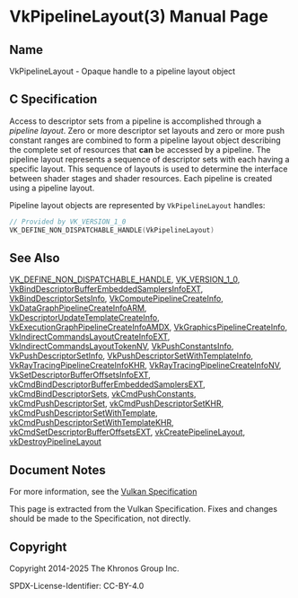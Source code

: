 # VkPipelineLayout(3) Manual Page

## Name

VkPipelineLayout - Opaque handle to a pipeline layout object



## [](#_c_specification)C Specification

Access to descriptor sets from a pipeline is accomplished through a *pipeline layout*. Zero or more descriptor set layouts and zero or more push constant ranges are combined to form a pipeline layout object describing the complete set of resources that **can** be accessed by a pipeline. The pipeline layout represents a sequence of descriptor sets with each having a specific layout. This sequence of layouts is used to determine the interface between shader stages and shader resources. Each pipeline is created using a pipeline layout.

Pipeline layout objects are represented by `VkPipelineLayout` handles:

```c++
// Provided by VK_VERSION_1_0
VK_DEFINE_NON_DISPATCHABLE_HANDLE(VkPipelineLayout)
```

## [](#_see_also)See Also

[VK\_DEFINE\_NON\_DISPATCHABLE\_HANDLE](https://registry.khronos.org/vulkan/specs/latest/man/html/VK_DEFINE_NON_DISPATCHABLE_HANDLE.html), [VK\_VERSION\_1\_0](https://registry.khronos.org/vulkan/specs/latest/man/html/VK_VERSION_1_0.html), [VkBindDescriptorBufferEmbeddedSamplersInfoEXT](https://registry.khronos.org/vulkan/specs/latest/man/html/VkBindDescriptorBufferEmbeddedSamplersInfoEXT.html), [VkBindDescriptorSetsInfo](https://registry.khronos.org/vulkan/specs/latest/man/html/VkBindDescriptorSetsInfo.html), [VkComputePipelineCreateInfo](https://registry.khronos.org/vulkan/specs/latest/man/html/VkComputePipelineCreateInfo.html), [VkDataGraphPipelineCreateInfoARM](https://registry.khronos.org/vulkan/specs/latest/man/html/VkDataGraphPipelineCreateInfoARM.html), [VkDescriptorUpdateTemplateCreateInfo](https://registry.khronos.org/vulkan/specs/latest/man/html/VkDescriptorUpdateTemplateCreateInfo.html), [VkExecutionGraphPipelineCreateInfoAMDX](https://registry.khronos.org/vulkan/specs/latest/man/html/VkExecutionGraphPipelineCreateInfoAMDX.html), [VkGraphicsPipelineCreateInfo](https://registry.khronos.org/vulkan/specs/latest/man/html/VkGraphicsPipelineCreateInfo.html), [VkIndirectCommandsLayoutCreateInfoEXT](https://registry.khronos.org/vulkan/specs/latest/man/html/VkIndirectCommandsLayoutCreateInfoEXT.html), [VkIndirectCommandsLayoutTokenNV](https://registry.khronos.org/vulkan/specs/latest/man/html/VkIndirectCommandsLayoutTokenNV.html), [VkPushConstantsInfo](https://registry.khronos.org/vulkan/specs/latest/man/html/VkPushConstantsInfo.html), [VkPushDescriptorSetInfo](https://registry.khronos.org/vulkan/specs/latest/man/html/VkPushDescriptorSetInfo.html), [VkPushDescriptorSetWithTemplateInfo](https://registry.khronos.org/vulkan/specs/latest/man/html/VkPushDescriptorSetWithTemplateInfo.html), [VkRayTracingPipelineCreateInfoKHR](https://registry.khronos.org/vulkan/specs/latest/man/html/VkRayTracingPipelineCreateInfoKHR.html), [VkRayTracingPipelineCreateInfoNV](https://registry.khronos.org/vulkan/specs/latest/man/html/VkRayTracingPipelineCreateInfoNV.html), [VkSetDescriptorBufferOffsetsInfoEXT](https://registry.khronos.org/vulkan/specs/latest/man/html/VkSetDescriptorBufferOffsetsInfoEXT.html), [vkCmdBindDescriptorBufferEmbeddedSamplersEXT](https://registry.khronos.org/vulkan/specs/latest/man/html/vkCmdBindDescriptorBufferEmbeddedSamplersEXT.html), [vkCmdBindDescriptorSets](https://registry.khronos.org/vulkan/specs/latest/man/html/vkCmdBindDescriptorSets.html), [vkCmdPushConstants](https://registry.khronos.org/vulkan/specs/latest/man/html/vkCmdPushConstants.html), [vkCmdPushDescriptorSet](https://registry.khronos.org/vulkan/specs/latest/man/html/vkCmdPushDescriptorSet.html), [vkCmdPushDescriptorSetKHR](https://registry.khronos.org/vulkan/specs/latest/man/html/vkCmdPushDescriptorSetKHR.html), [vkCmdPushDescriptorSetWithTemplate](https://registry.khronos.org/vulkan/specs/latest/man/html/vkCmdPushDescriptorSetWithTemplate.html), [vkCmdPushDescriptorSetWithTemplateKHR](https://registry.khronos.org/vulkan/specs/latest/man/html/vkCmdPushDescriptorSetWithTemplateKHR.html), [vkCmdSetDescriptorBufferOffsetsEXT](https://registry.khronos.org/vulkan/specs/latest/man/html/vkCmdSetDescriptorBufferOffsetsEXT.html), [vkCreatePipelineLayout](https://registry.khronos.org/vulkan/specs/latest/man/html/vkCreatePipelineLayout.html), [vkDestroyPipelineLayout](https://registry.khronos.org/vulkan/specs/latest/man/html/vkDestroyPipelineLayout.html)

## [](#_document_notes)Document Notes

For more information, see the [Vulkan Specification](https://registry.khronos.org/vulkan/specs/latest/html/vkspec.html#VkPipelineLayout)

This page is extracted from the Vulkan Specification. Fixes and changes should be made to the Specification, not directly.

## [](#_copyright)Copyright

Copyright 2014-2025 The Khronos Group Inc.

SPDX-License-Identifier: CC-BY-4.0